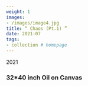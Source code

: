 ```yaml
---
weight: 1
images:
- /images/image4.jpg
title: “ Chaos (Pt.1) ”
date: 2021-07
tags:
- collection # homepage
---
```

2021
### 32*40 inch Oil on Canvas


